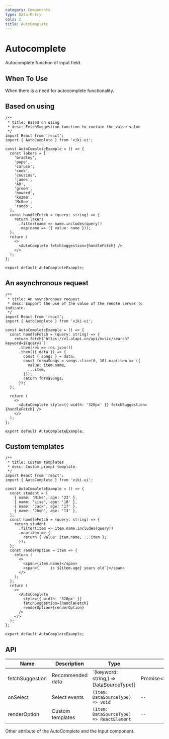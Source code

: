 ```yaml
---
category: Components
type: Data Entry
cols: 2
title: AutoComplete
---
```


# Autocomplete

Autocomplete function of input field.

## When To Use

When there is a need for autocomplete functionality.

## Based on using

```tsx
/**
 * title: Based on using
 * desc: FetchSuggestion function to contain the value value
 */
import React from 'react';
import { AutoComplete } from 'viki-ui';

const AutoCompleteExample = () => {
  const lakers = [
    'bradley',
    'pope',
    'caruso',
    'cook',
    'cousins',
    'james',
    'AD',
    'green',
    'howard',
    'kuzma',
    'McGee',
    'rando',
  ];
  const handleFetch = (query: string) => {
    return lakers
      .filter(name => name.includes(query))
      .map(name => ({ value: name }));
  };
  return (
    <>
      <AutoComplete fetchSuggestion={handleFetch} />
    </>
  );
};

export default AutoCompleteExample;
```

## An asynchronous request

```tsx
/**
 * title: An asynchronous request
 * desc: Support the use of the value of the remote server to indicate.
 */
import React from 'react';
import { AutoComplete } from 'viki-ui';

const AutoCompleteExample = () => {
  const handleFetch = (query: string) => {
    return fetch(`https://v1.alapi.cn/api/music/search?keyword=${query}`)
      .then(res => res.json())
      .then(({ data }) => {
        const { songs } = data;
        const formaSongs = songs.slice(0, 10).map(item => ({
          value: item.name,
          ...item,
        }));
        return formaSongs;
      });
  };

  return (
    <>
      <AutoComplete style={{ width: '320px' }} fetchSuggestion={handleFetch} />
    </>
  );
};

export default AutoCompleteExample;
```

## Custom templates

```tsx
/**
 * title: Custom templates
 * desc: Custom prompt template.
 */
import React from 'react';
import { AutoComplete } from 'viki-ui';

const AutoCompleteExample = () => {
  const student = [
    { name: 'Mike', age: '23' },
    { name: 'Lisa', age: '18' },
    { name: 'Jack', age: '17' },
    { name: 'Jhon', age: '13' },
  ];
  const handleFetch = (query: string) => {
    return student
      .filter(item => item.name.includes(query))
      .map(item => {
        return { value: item.name, ...item };
      });
  };
  const renderOption = item => {
    return (
      <>
        <span>{item.name}</span>
        <span>{`    is ${item.age} years old`}</span>
      </>
    );
  };
  return (
    <>
      <AutoComplete
        style={{ width: '320px' }}
        fetchSuggestion={handleFetch}
        renderOption={renderOption}
      />
    </>
  );
};

export default AutoCompleteExample;
```

## API

| Name            | Description      | Type                                                                 | Default |
| --------------- | ---------------- | -------------------------------------------------------------------- | ------- |
| fetchSuggestion | Recommended data | `(keyword: string,) => DataSourceType[] | Promise<DataSourceType[]>` | `--`    |
| onSelect        | Select events    | `(item: DataSourceType) => void`                                     | `--`    |
| renderOption    | Custom templates | `(item: DataSourceType) => ReactElement`                             | `--`    |

Other attribute of the AutoComplete and the Input component.
